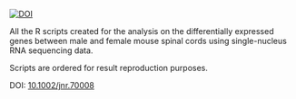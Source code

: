[![DOI](https://img.shields.io/badge/DOI-10.1002%2Fjnr70008-blue)](https://doi.org/10.1002/jnr.70008)


All the R scripts created for the analysis on the differentially expressed genes between male and female mouse spinal cords using single-nucleus RNA sequencing data.

Scripts are ordered for result reproduction purposes.

DOI: [10.1002/jnr.70008](https://doi.org/10.1002/jnr.70008)

